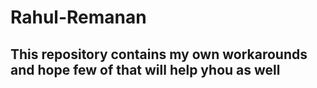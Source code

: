 # Rahul-Remanan
## This repository contains my own workarounds and hope few of that will help yhou as well
